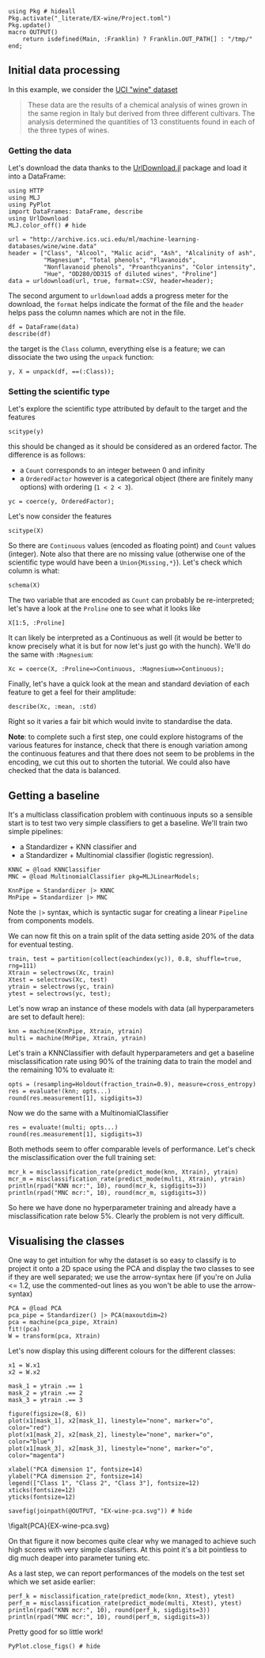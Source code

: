 <!--This file was generated, do not modify it.-->
```julia:ex1
using Pkg # hideall
Pkg.activate("_literate/EX-wine/Project.toml")
Pkg.update()
macro OUTPUT()
    return isdefined(Main, :Franklin) ? Franklin.OUT_PATH[] : "/tmp/"
end;
```

## Initial data processing

In this example, we consider the [UCI "wine" dataset](http://archive.ics.uci.edu/ml/datasets/wine)

> These data are the results of a chemical analysis of wines grown in the same region in Italy but derived from three different cultivars. The analysis determined the quantities of 13 constituents found in each of the three types of wines.

### Getting the data

Let's download the data thanks to the [UrlDownload.jl](https://github.com/Arkoniak/UrlDownload.jl) package and load it into a DataFrame:

```julia:ex2
using HTTP
using MLJ
using PyPlot
import DataFrames: DataFrame, describe
using UrlDownload
MLJ.color_off() # hide

url = "http://archive.ics.uci.edu/ml/machine-learning-databases/wine/wine.data"
header = ["Class", "Alcool", "Malic acid", "Ash", "Alcalinity of ash",
          "Magnesium", "Total phenols", "Flavanoids",
          "Nonflavanoid phenols", "Proanthcyanins", "Color intensity",
          "Hue", "OD280/OD315 of diluted wines", "Proline"]
data = urldownload(url, true, format=:CSV, header=header);
```

The second argument to `urldownload` adds a progress meter for the download,
the `format` helps indicate the format of the file and the `header` helps
pass the column names which are not in the file.

```julia:ex3
df = DataFrame(data)
describe(df)
```

the target is the `Class` column, everything else is a feature; we can
dissociate the two  using the `unpack` function:

```julia:ex4
y, X = unpack(df, ==(:Class));
```

### Setting the scientific type

Let's explore the scientific type attributed by default to the target and the features

```julia:ex5
scitype(y)
```

this should be changed as it should be considered as an ordered factor. The
difference is as follows:

* a `Count` corresponds to an integer between 0 and infinity
* a `OrderedFactor` however is a categorical object (there are finitely many options) with ordering (`1 < 2 < 3`).

```julia:ex6
yc = coerce(y, OrderedFactor);
```

Let's now consider the features

```julia:ex7
scitype(X)
```

So there are `Continuous` values (encoded as floating point) and `Count` values (integer).
Note also that there are no missing value (otherwise one of the scientific type would have been a `Union{Missing,*}`).
Let's check which column is what:

```julia:ex8
schema(X)
```

The two variable that are encoded as `Count` can  probably be re-interpreted; let's have a look at the `Proline` one to see what it looks like

```julia:ex9
X[1:5, :Proline]
```

It can likely be interpreted as a Continuous as well (it would be better to know precisely what it is but for now let's just go with the hunch).
We'll do the same with `:Magnesium`:

```julia:ex10
Xc = coerce(X, :Proline=>Continuous, :Magnesium=>Continuous);
```

Finally, let's have a quick look at the mean and standard deviation of each feature to get a feel for their amplitude:

```julia:ex11
describe(Xc, :mean, :std)
```

Right so it varies a fair bit which would invite to standardise the data.

**Note**: to complete such a first step, one could explore histograms of the various features for instance, check that there is enough variation among the continuous features and that there does not seem to be problems in the encoding, we cut this out to shorten the tutorial. We could also have checked that the data is balanced.

## Getting a baseline

It's a multiclass classification problem with continuous inputs so a sensible start is  to test two very simple classifiers to get a baseline.
We'll train two simple pipelines:
- a Standardizer + KNN classifier and
- a Standardizer + Multinomial classifier (logistic regression).

```julia:ex12
KNNC = @load KNNClassifier
MNC = @load MultinomialClassifier pkg=MLJLinearModels;

KnnPipe = Standardizer |> KNNC
MnPipe = Standardizer |> MNC
```

Note the `|>` syntax, which is syntactic sugar for creating a linear `Pipeline` from components models.

We can now fit this on a train split of the data setting aside 20% of the data for eventual testing.

```julia:ex13
train, test = partition(collect(eachindex(yc)), 0.8, shuffle=true, rng=111)
Xtrain = selectrows(Xc, train)
Xtest = selectrows(Xc, test)
ytrain = selectrows(yc, train)
ytest = selectrows(yc, test);
```

Let's now wrap an instance of these models with data (all hyperparameters are set to default here):

```julia:ex14
knn = machine(KnnPipe, Xtrain, ytrain)
multi = machine(MnPipe, Xtrain, ytrain)
```

Let's train a KNNClassifier with default hyperparameters and get a baseline misclassification rate using 90% of the training data to train the model and the remaining 10% to evaluate it:

```julia:ex15
opts = (resampling=Holdout(fraction_train=0.9), measure=cross_entropy)
res = evaluate!(knn; opts...)
round(res.measurement[1], sigdigits=3)
```

Now we do the same with a MultinomialClassifier

```julia:ex16
res = evaluate!(multi; opts...)
round(res.measurement[1], sigdigits=3)
```

Both methods seem to offer comparable levels of performance.
Let's check the misclassification over the full training set:

```julia:ex17
mcr_k = misclassification_rate(predict_mode(knn, Xtrain), ytrain)
mcr_m = misclassification_rate(predict_mode(multi, Xtrain), ytrain)
println(rpad("KNN mcr:", 10), round(mcr_k, sigdigits=3))
println(rpad("MNC mcr:", 10), round(mcr_m, sigdigits=3))
```

So here we have done no hyperparameter training and already have a misclassification rate below 5%.
Clearly the problem is not very difficult.

## Visualising the classes

One way to get intuition for why the dataset is so easy to classify is to project it onto a 2D space using the PCA and display the two classes to see if they are well separated; we use the arrow-syntax here (if you're on Julia <= 1.2, use the commented-out lines as you won't be able to use the arrow-syntax)

```julia:ex18
PCA = @load PCA
pca_pipe = Standardizer() |> PCA(maxoutdim=2)
pca = machine(pca_pipe, Xtrain)
fit!(pca)
W = transform(pca, Xtrain)
```

Let's now display this using different colours for the different classes:

```julia:ex19
x1 = W.x1
x2 = W.x2

mask_1 = ytrain .== 1
mask_2 = ytrain .== 2
mask_3 = ytrain .== 3

figure(figsize=(8, 6))
plot(x1[mask_1], x2[mask_1], linestyle="none", marker="o", color="red")
plot(x1[mask_2], x2[mask_2], linestyle="none", marker="o", color="blue")
plot(x1[mask_3], x2[mask_3], linestyle="none", marker="o", color="magenta")

xlabel("PCA dimension 1", fontsize=14)
ylabel("PCA dimension 2", fontsize=14)
legend(["Class 1", "Class 2", "Class 3"], fontsize=12)
xticks(fontsize=12)
yticks(fontsize=12)

savefig(joinpath(@OUTPUT, "EX-wine-pca.svg")) # hide
```

\figalt{PCA}{EX-wine-pca.svg}

On that figure it now becomes quite clear why we managed to achieve such high scores with very simple classifiers.
At this point it's a bit pointless to dig much deaper into parameter tuning etc.

As a last step, we can report performances of the models on the test set which we set aside earlier:

```julia:ex20
perf_k = misclassification_rate(predict_mode(knn, Xtest), ytest)
perf_m = misclassification_rate(predict_mode(multi, Xtest), ytest)
println(rpad("KNN mcr:", 10), round(perf_k, sigdigits=3))
println(rpad("MNC mcr:", 10), round(perf_m, sigdigits=3))
```

Pretty good for so little work!

```julia:ex21
PyPlot.close_figs() # hide
```

